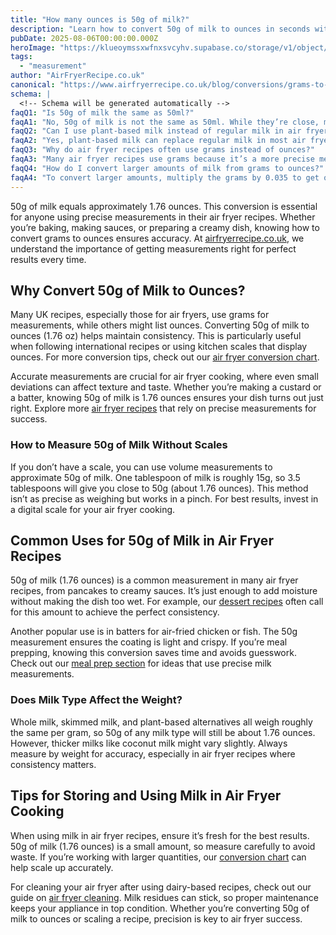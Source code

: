 ```yaml
---
title: "How many ounces is 50g of milk?"
description: "Learn how to convert 50g of milk to ounces in seconds with our simple guide. Perfect for air fryer recipes and precise measurements!"
pubDate: 2025-08-06T00:00:00.000Z
heroImage: "https://klueoymssxwfnxsvcyhv.supabase.co/storage/v1/object/public/Shmucket/how-many-ounces-is-50g-of-milk.webp"
tags:
  - "measurement"
author: "AirFryerRecipe.co.uk"
canonical: "https://www.airfryerrecipe.co.uk/blog/conversions/grams-to-ounces/how-many-ounces-is-50g-of-milk"
schema: |
  <!-- Schema will be generated automatically -->
faqQ1: "Is 50g of milk the same as 50ml?"
faqA1: "No, 50g of milk is not the same as 50ml. While they’re close, milk’s density means 50g is roughly 48.5ml. For precise air fryer recipes, always weigh ingredients like milk for accuracy."
faqQ2: "Can I use plant-based milk instead of regular milk in air fryer recipes?"
faqA2: "Yes, plant-based milk can replace regular milk in most air fryer recipes. Just ensure you measure 50g (1.76 ounces) by weight, as thickness may vary. Almond, soy, or oat milk work well with minor adjustments."
faqQ3: "Why do air fryer recipes often use grams instead of ounces?"
faqA3: "Many air fryer recipes use grams because it’s a more precise measurement system, especially for small quantities like 50g of milk. Digital scales often default to grams, making it easier for consistent results."
faqQ4: "How do I convert larger amounts of milk from grams to ounces?"
faqA4: "To convert larger amounts, multiply the grams by 0.035 to get ounces. For example, 100g of milk is 3.5 ounces. Our <a href=https://www.airfryerrecipe.co.uk/air-fryer-conversion-chart>conversion chart</a> simplifies this for all your air fryer needs."
---
```

<p>50g of milk equals approximately 1.76 ounces. This conversion is essential for anyone using precise measurements in their air fryer recipes. Whether you’re baking, making sauces, or preparing a creamy dish, knowing how to convert grams to ounces ensures accuracy. At <a href=https://www.airfryerrecipe.co.uk>airfryerrecipe.co.uk</a>, we understand the importance of getting measurements right for perfect results every time.</p>  

<h2>Why Convert 50g of Milk to Ounces?</h2>  
<p>Many UK recipes, especially those for air fryers, use grams for measurements, while others might list ounces. Converting 50g of milk to ounces (1.76 oz) helps maintain consistency. This is particularly useful when following international recipes or using kitchen scales that display ounces. For more conversion tips, check out our <a href=https://www.airfryerrecipe.co.uk/air-fryer-conversion-chart>air fryer conversion chart</a>.</p>  

<p>Accurate measurements are crucial for air fryer cooking, where even small deviations can affect texture and taste. Whether you’re making a custard or a batter, knowing 50g of milk is 1.76 ounces ensures your dish turns out just right. Explore more <a href=https://www.airfryerrecipe.co.uk/recipes>air fryer recipes</a> that rely on precise measurements for success.</p>  

<h3>How to Measure 50g of Milk Without Scales</h3>  
<p>If you don’t have a scale, you can use volume measurements to approximate 50g of milk. One tablespoon of milk is roughly 15g, so 3.5 tablespoons will give you close to 50g (about 1.76 ounces). This method isn’t as precise as weighing but works in a pinch. For best results, invest in a digital scale for your air fryer cooking.</p>  

<h2>Common Uses for 50g of Milk in Air Fryer Recipes</h2>  
<p>50g of milk (1.76 ounces) is a common measurement in many air fryer recipes, from pancakes to creamy sauces. It’s just enough to add moisture without making the dish too wet. For example, our <a href=https://www.airfryerrecipe.co.uk/recipe-category/dessert>dessert recipes</a> often call for this amount to achieve the perfect consistency.</p>  

<p>Another popular use is in batters for air-fried chicken or fish. The 50g measurement ensures the coating is light and crispy. If you’re meal prepping, knowing this conversion saves time and avoids guesswork. Check out our <a href=https://www.airfryerrecipe.co.uk/recipe-category/meal-prep>meal prep section</a> for ideas that use precise milk measurements.</p>  

<h3>Does Milk Type Affect the Weight?</h3>  
<p>Whole milk, skimmed milk, and plant-based alternatives all weigh roughly the same per gram, so 50g of any milk type will still be about 1.76 ounces. However, thicker milks like coconut milk might vary slightly. Always measure by weight for accuracy, especially in air fryer recipes where consistency matters.</p>  

<h2>Tips for Storing and Using Milk in Air Fryer Cooking</h2>  
<p>When using milk in air fryer recipes, ensure it’s fresh for the best results. 50g of milk (1.76 ounces) is a small amount, so measure carefully to avoid waste. If you’re working with larger quantities, our <a href=https://www.airfryerrecipe.co.uk/air-fryer-conversion-chart>conversion chart</a> can help scale up accurately.</p>  

<p>For cleaning your air fryer after using dairy-based recipes, check out our guide on <a href=https://www.airfryerrecipe.co.uk/air-fryer-cleaner>air fryer cleaning</a>. Milk residues can stick, so proper maintenance keeps your appliance in top condition. Whether you’re converting 50g of milk to ounces or scaling a recipe, precision is key to air fryer success.</p>
